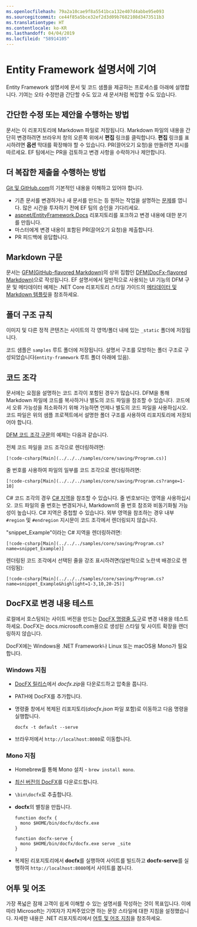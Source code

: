 ```yaml
---
ms.openlocfilehash: 79a2a10cae9f8a5541bca132e407d4abbe95e093
ms.sourcegitcommit: ce44f85a5bce32ef2d3d09b7682108d3473511b3
ms.translationtype: HT
ms.contentlocale: ko-KR
ms.lasthandoff: 04/04/2019
ms.locfileid: "58914105"
---
```

# <a name="contributing-to-the-entity-framework-documentation"></a>Entity Framework 설명서에 기여

Entity Framework 설명서에 문서 및 코드 샘플을 제공하는 프로세스를 아래에 설명합니다. 기여는 오타 수정만큼 간단할 수도 있고 새 문서처럼 복잡할 수도 있습니다.

## <a name="how-to-make-a-simple-correction-or-suggestion"></a>간단한 수정 또는 제안을 수행하는 방법

문서는 이 리포지토리에 Markdown 파일로 저장됩니다. Markdown 파일의 내용을 간단히 변경하려면 브라우저 창의 오른쪽 위에서 **편집** 링크를 클릭합니다. **편집** 링크를 표시하려면 **옵션** 막대를 확장해야 할 수 있습니다. PR(끌어오기 요청)을 만들려면 지시를 따르세요. EF 팀에서는 PR을 검토하고 변경 사항을 수락하거나 제안합니다.

## <a name="how-to-make-a-more-complex-submission"></a>더 복잡한 제출을 수행하는 방법

[Git 및 GitHub.com](https://guides.github.com/activities/hello-world/)의 기본적인 내용을 이해하고 있어야 합니다.

* 기존 문서를 변경하거나 새 문서를 만드는 등 원하는 작업을 설명하는 [문제](https://github.com/aspnet/EntityFramework.Docs/issues/new)를 엽니다. 많은 시간을 투자하기 전에 EF 팀의 승인을 기다리세요.
* [aspnet/EntityFramework.Docs](https://github.com/aspnet/EntityFramework.Docs/) 리포지토리를 포크하고 변경 내용에 대한 분기를 만듭니다.
* 마스터에게 변경 내용이 포함된 PR(끌어오기 요청)을 제출합니다.
* PR 피드백에 응답합니다.

## <a name="markdown-syntax"></a>Markdown 구문

문서는 [GFM(GitHub-flavored Markdown)](https://guides.github.com/features/mastering-markdown/)의 상위 집합인 [DFM(DocFx-flavored Markdown)](http://dotnet.github.io/docfx/spec/docfx_flavored_markdown.html)으로 작성됩니다. EF 설명서에서 일반적으로 사용되는 UI 기능의 DFM 구문 및 메타데이터 예제는 .NET Core 리포지토리 스타일 가이드의 [메타데이터 및 Markdown 템플릿](https://github.com/dotnet/docs/blob/master/styleguide/template.md)을 참조하세요.

## <a name="folder-structure-conventions"></a>폴더 구조 규칙

이미지 및 다른 정적 콘텐츠는 사이트의 각 영역/폴더 내에 있는 `_static` 폴더에 저장됩니다.

코드 샘플은 `samples` 루트 폴더에 저장됩니다. 설명서 구조를 모방하는 폴더 구조로 구성되었습니다(`entity-framework` 루트 폴더 아래에 있음).

## <a name="code-snippets"></a>코드 조각

문서에는 요점을 설명하는 코드 조각이 포함된 경우가 많습니다. DFM을 통해 Markdown 파일에 코드를 복사하거나 별도의 코드 파일을 참조할 수 있습니다. 코드에서 오류 가능성을 최소화하기 위해 가능하면 언제나 별도의 코드 파일을 사용하십시오. 코드 파일은 위의 샘플 프로젝트에서 설명한 폴더 구조를 사용하여 리포지토리에 저장되어야 합니다.

[DFM 코드 조각 구문](http://dotnet.github.io/docfx/spec/docfx_flavored_markdown.html#code-snippet)의 예제는 다음과 같습니다.

전체 코드 파일을 코드 조각으로 렌더링하려면:

``` none
[!code-csharp[Main](../../../samples/core/saving/Program.cs)]
```

줄 번호를 사용하여 파일의 일부를 코드 조각으로 렌더링하려면:

``` none
[!code-csharp[Main](../../../samples/core/saving/Program.cs?range=1-10]
```

C# 코드 조각의 경우 [C# 지역](https://msdn.microsoft.com/library/9a1ybwek.aspx)을 참조할 수 있습니다. 줄 번호보다는 영역을 사용하십시오. 코드 파일의 줄 번호는 변경되거나, Markdown의 줄 번호 참조와 비동기화될 가능성이 높습니다. C# 지역은 중첩할 수 있습니다. 외부 영역을 참조하는 경우 내부 `#region` 및 `#endregion` 지시문이 코드 조각에서 렌더링되지 않습니다.

"snippet_Example"이라는 C# 지역을 렌더링하려면:

``` none
[!code-csharp[Main](../../../samples/core/saving/Program.cs?name=snippet_Example)]
```

렌더링된 코드 조각에서 선택된 줄을 강조 표시하려면(일반적으로 노란색 배경으로 렌더링됨):

``` none
[!code-csharp[Main](../../../samples/core/saving/Program.cs?name=snippet_Example&highlight=1-3,10,20-25)]
```

## <a name="test-your-changes-with-docfx"></a>DocFX로 변경 내용 테스트

로컬에서 호스팅되는 사이트 버전을 만드는 [DocFX 명령줄 도구](https://dotnet.github.io/docfx/tutorial/docfx_getting_started.html#2-use-docfx-as-a-command-line-tool)로 변경 내용을 테스트하세요. DocFX는 docs.microsoft.com용으로 생성된 스타일 및 사이트 확장을 렌더링하지 않습니다.

DocFX에는 Windows용 .NET Framework나 Linux 또는 macOS용 Mono가 필요합니다.

### <a name="windows-instructions"></a>Windows 지침

* [DocFX 릴리스](https://github.com/dotnet/docfx/releases)에서 *docfx.zip*을 다운로드하고 압축을 풉니다.
* PATH에 DocFX를 추가합니다.
* 명령줄 창에서 복제된 리포지토리(*docfx.json* 파일 포함)로 이동하고 다음 명령을 실행합니다.

   ``` console
   docfx -t default --serve
   ```

* 브라우저에서 `http://localhost:8080`로 이동합니다.

### <a name="mono-instructions"></a>Mono 지침

* Homebrew를 통해 Mono 설치 - `brew install mono`.
* [최신 버전의 DocFX](https://github.com/dotnet/docfx/releases/tag/v2.7.2)를 다운로드합니다.
* `\bin\docfx`로 추출합니다.
* **docfx**의 별칭을 만듭니다.

  ``` console
  function docfx {
    mono $HOME/bin/docfx/docfx.exe
  }

  function docfx-serve {
    mono $HOME/bin/docfx/docfx.exe serve _site
  }
  ```

* 복제된 리포지토리에서 **docfx**를 실행하여 사이트를 빌드하고 **docfx-serve**를 실행하여 `http://localhost:8080`에서 사이트를 봅니다.

## <a name="voice-and-tone"></a>어투 및 어조

가장 폭넓은 잠재 고객이 쉽게 이해할 수 있는 설명서를 작성하는 것이 목표입니다. 이에 따라 Microsoft는 기여자가 지켜주었으면 하는 문장 스타일에 대한 지침을 설정했습니다. 자세한 내용은 .NET 리포지토리에서 [어투 및 어조 지침](https://github.com/dotnet/docs/blob/master/styleguide/voice-tone.md)을 참조하세요.
